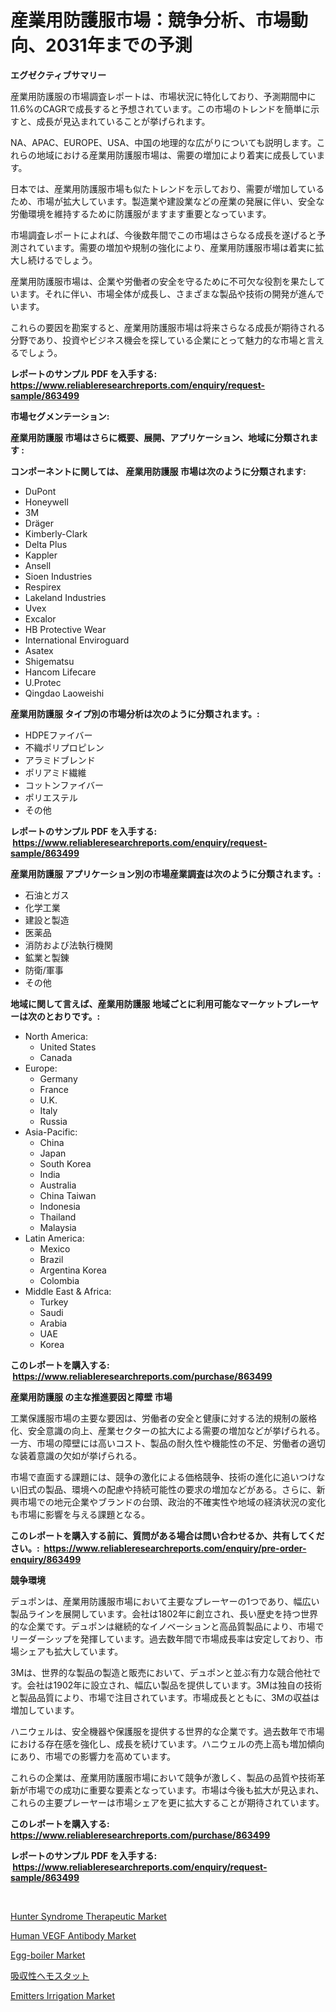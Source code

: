 <p><h1>産業用防護服市場：競争分析、市場動向、2031年までの予測</h1></p><p><strong>エグゼクティブサマリー</strong></p>
<p><p>産業用防護服の市場調査レポートは、市場状況に特化しており、予測期間中に11.6%のCAGRで成長すると予想されています。この市場のトレンドを簡単に示すと、成長が見込まれていることが挙げられます。</p><p>NA、APAC、EUROPE、USA、中国の地理的な広がりについても説明します。これらの地域における産業用防護服市場は、需要の増加により着実に成長しています。</p><p>日本では、産業用防護服市場も似たトレンドを示しており、需要が増加しているため、市場が拡大しています。製造業や建設業などの産業の発展に伴い、安全な労働環境を維持するために防護服がますます重要となっています。</p><p>市場調査レポートによれば、今後数年間でこの市場はさらなる成長を遂げると予測されています。需要の増加や規制の強化により、産業用防護服市場は着実に拡大し続けるでしょう。</p><p>産業用防護服市場は、企業や労働者の安全を守るために不可欠な役割を果たしています。それに伴い、市場全体が成長し、さまざまな製品や技術の開発が進んでいます。</p><p>これらの要因を勘案すると、産業用防護服市場は将来さらなる成長が期待される分野であり、投資やビジネス機会を探している企業にとって魅力的な市場と言えるでしょう。</p></p>
<p><strong>レポートのサンプル PDF を入手する: <a href="https://www.reliableresearchreports.com/enquiry/request-sample/863499">https://www.reliableresearchreports.com/enquiry/request-sample/863499</a></strong></p>
<p><strong>市場セグメンテーション:</strong></p>
<p><strong> 産業用防護服 市場はさらに概要、展開、アプリケーション、地域に分類されます :</strong></p>
<p><strong>コンポーネントに関しては、 産業用防護服 市場は次のように分類されます: &nbsp;</strong></p>
<p><ul><li>DuPont</li><li>Honeywell</li><li>3M</li><li>Dräger</li><li>Kimberly-Clark</li><li>Delta Plus</li><li>Kappler</li><li>Ansell</li><li>Sioen Industries</li><li>Respirex</li><li>Lakeland Industries</li><li>Uvex</li><li>Excalor</li><li>HB Protective Wear</li><li>International Enviroguard</li><li>Asatex</li><li>Shigematsu</li><li>Hancom Lifecare</li><li>U.Protec</li><li>Qingdao Laoweishi</li></ul></p>
<p><strong> 産業用防護服 タイプ別の市場分析は次のように分類されます。:</strong></p>
<p><ul><li>HDPEファイバー</li><li>不織ポリプロピレン</li><li>アラミドブレンド</li><li>ポリアミド繊維</li><li>コットンファイバー</li><li>ポリエステル</li><li>その他</li></ul></p>
<p><strong>レポートのサンプル PDF を入手する: &nbsp;<a href="https://www.reliableresearchreports.com/enquiry/request-sample/863499">https://www.reliableresearchreports.com/enquiry/request-sample/863499</a></strong></p>
<p><strong> 産業用防護服 アプリケーション別の市場産業調査は次のように分類されます。:</strong></p>
<p><ul><li>石油とガス</li><li>化学工業</li><li>建設と製造</li><li>医薬品</li><li>消防および法執行機関</li><li>鉱業と製錬</li><li>防衛/軍事</li><li>その他</li></ul></p>
<p><strong>地域に関して言えば、産業用防護服 地域ごとに利用可能なマーケットプレーヤーは次のとおりです。:</strong></p>
<p><ul>
    <li>
        North America:
        <ul>
            <li>United States</li>
            <li>Canada</li>
        </ul>
    </li>
    <li>
        Europe:
        <ul>
            <li>Germany</li>
            <li>France</li>
            <li>U.K.</li>
            <li>Italy</li>
            <li>Russia</li>
        </ul>
    </li>
    <li>
        Asia-Pacific:
        <ul>
            <li>China</li>
            <li>Japan</li>
            <li>South Korea</li>
            <li>India</li>
            <li>Australia</li>
            <li>China Taiwan</li>
            <li>Indonesia</li>
            <li>Thailand</li>
            <li>Malaysia</li>
        </ul>
    </li>
    <li>
        Latin America:
        <ul>
            <li>Mexico</li>
            <li>Brazil</li>
            <li>Argentina Korea</li>
            <li>Colombia</li>
        </ul>
    </li>
    <li>
        Middle East & Africa:
        <ul>
            <li>Turkey</li>
            <li>Saudi</li>
            <li>Arabia</li>
            <li>UAE</li>
            <li>Korea</li>
        </ul>
    </li>
    </ul></p>
<p><strong>このレポートを購入する: &nbsp;<a href="https://www.reliableresearchreports.com/purchase/863499">https://www.reliableresearchreports.com/purchase/863499</a></strong></p>
<p><strong>産業用防護服 の主な推進要因と障壁 市場</strong></p>
<p><p>工業保護服市場の主要な要因は、労働者の安全と健康に対する法的規制の厳格化、安全意識の向上、産業セクターの拡大による需要の増加などが挙げられる。一方、市場の障壁には高いコスト、製品の耐久性や機能性の不足、労働者の適切な装着意識の欠如が挙げられる。</p><p>市場で直面する課題には、競争の激化による価格競争、技術の進化に追いつけない旧式の製品、環境への配慮や持続可能性の要求の増加などがある。さらに、新興市場での地元企業やブランドの台頭、政治的不確実性や地域の経済状況の変化も市場に影響を与える課題となる。</p></p>
<p><strong>このレポートを購入する前に、質問がある場合は問い合わせるか、共有してください。:&nbsp; <a href="https://www.reliableresearchreports.com/enquiry/pre-order-enquiry/863499">https://www.reliableresearchreports.com/enquiry/pre-order-enquiry/863499</a></strong></p>
<p><strong>競争環境</strong></p>
<p><p>デュポンは、産業用防護服市場において主要なプレーヤーの1つであり、幅広い製品ラインを展開しています。会社は1802年に創立され、長い歴史を持つ世界的な企業です。デュポンは継続的なイノベーションと高品質製品により、市場でリーダーシップを発揮しています。過去数年間で市場成長率は安定しており、市場シェアも拡大しています。</p><p>3Mは、世界的な製品の製造と販売において、デュポンと並ぶ有力な競合他社です。会社は1902年に設立され、幅広い製品を提供しています。3Mは独自の技術と製品品質により、市場で注目されています。市場成長とともに、3Mの収益は増加しています。</p><p>ハニウェルは、安全機器や保護服を提供する世界的な企業です。過去数年で市場における存在感を強化し、成長を続けています。ハニウェルの売上高も増加傾向にあり、市場での影響力を高めています。</p><p>これらの企業は、産業用防護服市場において競争が激しく、製品の品質や技術革新が市場での成功に重要な要素となっています。市場は今後も拡大が見込まれ、これらの主要プレーヤーは市場シェアを更に拡大することが期待されています。</p></p>
<p><strong>このレポートを購入する: &nbsp; <a href="https://www.reliableresearchreports.com/purchase/863499">https://www.reliableresearchreports.com/purchase/863499</a></strong></p>
<p><strong>レポートのサンプル PDF を入手する: &nbsp;<a href="https://www.reliableresearchreports.com/enquiry/request-sample/863499">https://www.reliableresearchreports.com/enquiry/request-sample/863499</a></strong><strong></strong></p>
<p>&nbsp;</p>
<p><p><a href="https://issuu.com/reportprime-2/docs/hunter-syndrome-therapeutic-market-size-2030.pptx">Hunter Syndrome Therapeutic Market</a></p><p><a href="https://issuu.com/reportprime-2/docs/human-vegf-antibody-market-size-2030.pptx">Human VEGF Antibody Market</a></p><p><a href="https://github.com/gulaimolin/Market-Research-Report-List-3/blob/main/egg-boiler-market.md">Egg-boiler Market</a></p><p><a href="https://github.com/DonaldShaw1965/Market-Research-Report-List-1/blob/main/33604186965.md">吸収性ヘモスタット</a></p><p><a href="https://view.publitas.com/reportprime-1/emitters-irrigation-market-growth-market-trends-covid-19-impact-and-forecasts-for-period-from-2024-2031/">Emitters Irrigation Market</a></p></p>